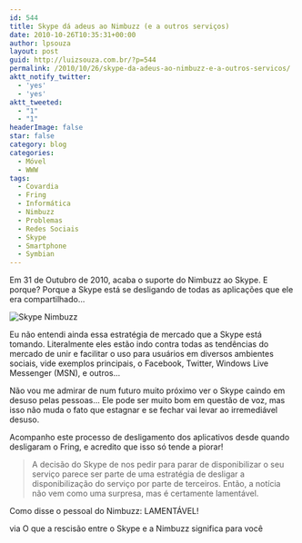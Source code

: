 ```yaml
---
id: 544
title: Skype dá adeus ao Nimbuzz (e a outros serviços)
date: 2010-10-26T10:35:31+00:00
author: lpsouza
layout: post
guid: http://luizsouza.com.br/?p=544
permalink: /2010/10/26/skype-da-adeus-ao-nimbuzz-e-a-outros-servicos/
aktt_notify_twitter:
  - 'yes'
  - 'yes'
aktt_tweeted:
  - "1"
  - "1"
headerImage: false
star: false
category: blog
categories:
  - Móvel
  - WWW
tags:
  - Covardia
  - Fring
  - Informática
  - Nimbuzz
  - Problemas
  - Redes Sociais
  - Skype
  - Smartphone
  - Symbian
---
```

Em 31 de Outubro de 2010, acaba o suporte do Nimbuzz ao Skype. E porque? Porque a Skype está se desligando de todas as aplicações que ele era compartilhado...

![Skype Nimbuzz](https://luizsouza.com.br/wp-content/upload/2010/10/skype-nimbuzz.jpg)

Eu não entendi ainda essa estratégia de mercado que a Skype está tomando. Literalmente eles estão indo contra todas as tendências do mercado de unir e facilitar o uso para usuários em diversos ambientes sociais, vide exemplos principais, o Facebook, Twitter, Windows Live Messenger (MSN), e outros...

Não vou me admirar de num futuro muito próximo ver o Skype caindo em desuso pelas pessoas... Ele pode ser muito bom em questão de voz, mas isso não muda o fato que estagnar e se fechar vai levar ao irremediável desuso.

Acompanho este processo de desligamento dos aplicativos desde quando desligaram o Fring, e acredito que isso só tende a piorar!

> A decisão do Skype de nos pedir para parar de disponibilizar o seu serviço parece ser parte de uma estratégia de desligar a disponibilização do serviço por parte de terceiros. Então, a notícia não vem como uma surpresa, mas é certamente lamentável.

Como disse o pessoal do Nimbuzz: LAMENTÁVEL!
  
via O que a rescisão entre o Skype e a Nimbuzz significa para você
